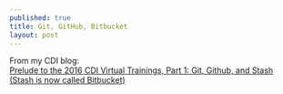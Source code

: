 ```yaml
---
published: true
title: Git, GitHub, Bitbucket
layout: post
---
```

From my CDI blog:
<br><a href="https://my.usgs.gov/confluence/pages/viewpage.action?pageId=544063573">Prelude to the 2016 CDI Virtual Trainings, Part 1: Git, Github, and Stash (Stash is now called Bitbucket) </a>